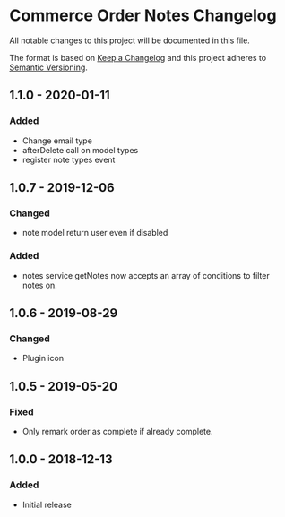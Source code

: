 # Commerce Order Notes Changelog

All notable changes to this project will be documented in this file.

The format is based on [Keep a Changelog](http://keepachangelog.com/) and this project adheres to [Semantic Versioning](http://semver.org/).

## 1.1.0 - 2020-01-11

### Added

-   Change email type
-   afterDelete call on model types
-   register note types event

## 1.0.7 - 2019-12-06

### Changed

-   note model return user even if disabled

### Added

-   notes service getNotes now accepts an array of conditions to filter notes on.

## 1.0.6 - 2019-08-29

### Changed

-   Plugin icon

## 1.0.5 - 2019-05-20

### Fixed

-   Only remark order as complete if already complete.

## 1.0.0 - 2018-12-13

### Added

-   Initial release
